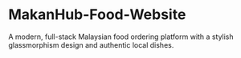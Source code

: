 # MakanHub-Food-Website
A modern, full-stack Malaysian food ordering platform with a stylish glassmorphism design and authentic local dishes.
